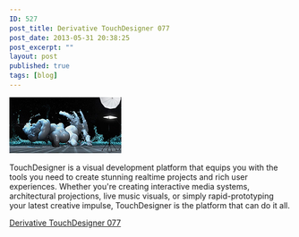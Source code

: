 ```yaml
---
ID: 527
post_title: Derivative TouchDesigner 077
post_date: 2013-05-31 20:38:25
post_excerpt: ""
layout: post
published: true
tags: [blog]
---
```

<a href="http://www.derivative.ca/"><img src='/uploads/2013/05/92.jpg' alt='' /></a>

TouchDesigner is a visual development platform that equips you with the tools you need to create stunning realtime projects and rich user experiences. Whether you're creating interactive media systems, architectural projections, live music visuals, or simply rapid-prototyping your latest creative impulse, TouchDesigner is the platform that can do it all.

<a href="http://www.derivative.ca/">Derivative TouchDesigner 077</a>
